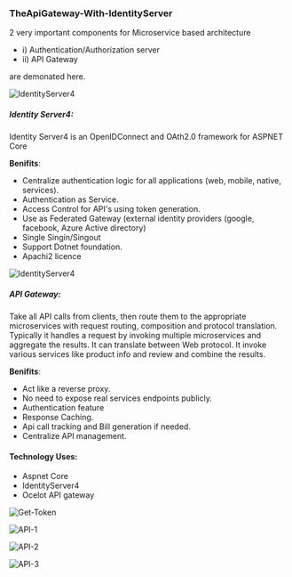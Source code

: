 ### TheApiGateway-With-IdentityServer

2 very important components for Microservice based architecture

- i) Authentication/Authorization server
- ii) API Gateway

are demonated here.

![IdentityServer4](https://github.com/habibsql/TheCSharp/blob/main/docs/identityserver4.png?raw=true)

##### Identity Server4:
Identity Server4 is an OpenIDConnect and OAth2.0 framework for ASPNET Core

**Benifits**:
* Centralize authentication logic for all applications (web, mobile, native, services).
* Authentication as Service.
* Access Control for API's using token generation.
* Use as Federated Gateway (external identity providers (google, facebook, Azure Active directory)
* Single Singin/Singout
* Support Dotnet foundation.
* Apachi2 licence


![IdentityServer4](https://github.com/habibsql/TheCSharp/blob/main/docs/apigateway.jpg?raw=true)
##### API Gateway:
Take all API calls from clients, then route them to the appropriate microservices with request routing, composition
and  protocol translation. Typically it handles a request by invoking multiple microservices and aggregate the results.
It can translate between Web protocol. It invoke various services like product info and review and combine the results.

**Benifits**:
* Act like a reverse proxy.
* No need to expose real services endpoints publicly.
* Authentication feature
* Response Caching.
* Api call tracking and Bill generation if needed.
* Centralize API management.

#### Technology Uses:
* Aspnet Core
* IdentityServer4
* Ocelot API gateway

![Get-Token](https://github.com/habibsql/TheCSharp/blob/main/docs/get-token.jpg?raw=true)

![API-1](https://github.com/habibsql/TheCSharp/blob/main/docs/get1.jpg?raw=true)

![API-2](https://github.com/habibsql/TheCSharp/blob/main/docs/get2.jpg?raw=true)

![API-3](https://github.com/habibsql/TheCSharp/blob/main/docs/merge.jpg?raw=true)
